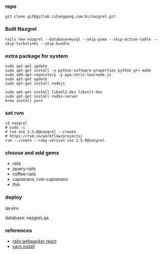 ### repo

```shell
git clone git@gitlab.ishanggang.com:bi/nazgrel.git
```

### Built Nazgrel

```shell
rails new nazgrel --database=mysql --skip-puma --skip-action-cable --skip-turbolinks --skip-bundle
```

### extra package for system

```shell
sudo apt-get update
sudo apt-get install -y python-software-properties python g++ make
sudo add-apt-repository -y ppa:chris-lea/node.js
sudo apt-get update
sudo apt-get install nodejs
```

```shell
sudo apt-get install libxml2-dev libxslt-dev
sudo apt-get install redis-server
brew install yarn
```

### set rvm

```shell
cd nazgrel
# sudo -i
# rvm use 2.5.0@nazgrel --create
# https://rvm.io/workflow/projects/
rvm --create --ruby-version use 2.5.0@nazgrel
```

### choose and add gems

* rails
* jquery-rails
* coffee-rails
* capistrano, rvm-capistrano
* thin

### deploy

qa env

database: nazgrel_qa

### references

* [rails webpacker react](https://x-team.com/blog/get-in-full-stack-shape-with-rails-5-1-webpacker-and-reactjs/)
* [yarn install](https://yarnpkg.com/lang/en/docs/install/#linux-tab)
